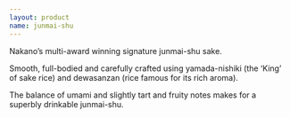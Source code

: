 ```yaml
---
layout: product
name: junmai-shu
---
```

Nakano’s multi-award winning signature junmai-shu sake.

Smooth, full-bodied and carefully crafted using yamada-nishiki (the ‘King’ of sake rice) and dewasanzan (rice famous for its rich aroma).

The balance of umami and slightly tart and fruity notes makes for a superbly drinkable junmai-shu.
